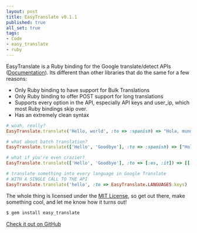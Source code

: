 ```yaml
---
layout: post
title: EasyTranslate v0.1.1
published: true
all_set: true
tags:
- Code
- easy_translate
- ruby
---
```


EasyTranslate is a Ruby binding for the Google translate/detect APIs (<a href="http://code.google.com/apis/ajaxlanguage/">Documentation</a>).
Its different than other libraries that do the same for a few reasons:

* Only Ruby binding to have support for Bulk Translations
* Only Ruby binding to offer POST support for long translations
* Supports every option in the API, especially API keys and user_ip, which most Ruby bindings skip over.
* Has an extremely clean syntax

``` ruby
# woah, really?
EasyTranslate.translate('Hello, world', :to => :spanish) => "Hola, mundo"

# what about batch translation?
EasyTranslate.translate(['Hello', 'Goodbye'], :to => :spanish) => ["Hola", "Despedida"]

# what if you're even crazier?
EasyTranslate.translate(['Hello', 'Goodbye'], :to => [:es, :it]) => [['Hola', 'Despedida'], ['Ciao', 'Addio']]

# translate something into every language in Google Translate
# WITH A SINGLE CALL TO THE API
EasyTranslate.translate('hello', :to => EasyTranslate.LANGUAGES.keys)
```

The whole thing is licensed under the [MIT License](http://en.wikipedia.org/wiki/MIT_License), so get out
there, make something cool, and let me know how it turns out!

``` bash
$ gem install easy_translate
```

[Check it out on GitHub](https://github.com/seejohnrun/easy_translate)
